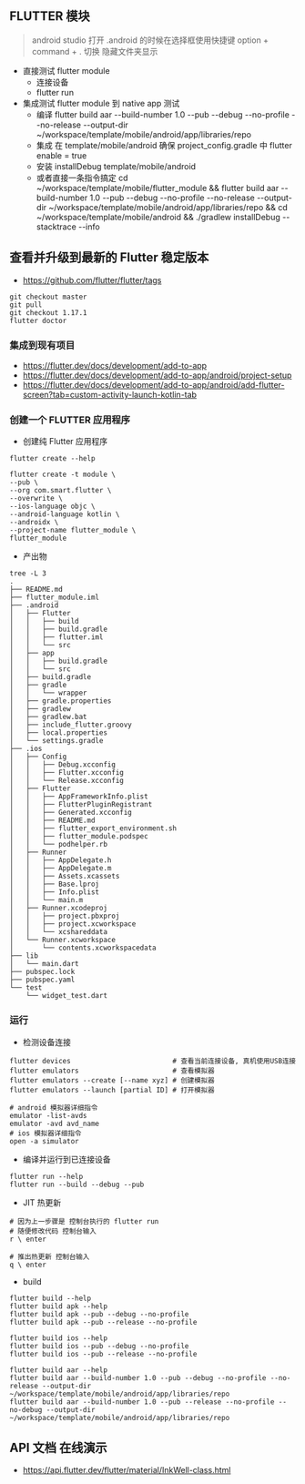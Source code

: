 ## FLUTTER 模块
> android studio 打开 .android 的时候在选择框使用快捷键 option + command + . 切换 隐藏文件夹显示

- 直接测试 flutter module
    - 连接设备
    - flutter run
- 集成测试 flutter module 到 native app 测试
    - 编译 flutter build aar --build-number 1.0 --pub --debug --no-profile --no-release --output-dir ~/workspace/template/mobile/android/app/libraries/repo
    - 集成 在 template/mobile/android 确保 project_config.gradle 中 flutter enable = true
    - 安装 installDebug template/mobile/android
    - 或者直接一条指令搞定 cd ~/workspace/template/mobile/flutter_module && flutter build aar --build-number 1.0 --pub --debug --no-profile --no-release --output-dir ~/workspace/template/mobile/android/app/libraries/repo && cd ~/workspace/template/mobile/android && ./gradlew installDebug --stacktrace --info

## 查看并升级到最新的 Flutter 稳定版本
- https://github.com/flutter/flutter/tags
```
git checkout master
git pull
git checkout 1.17.1
flutter doctor
```

### 集成到现有项目
- https://flutter.dev/docs/development/add-to-app
- https://flutter.dev/docs/development/add-to-app/android/project-setup
- https://flutter.dev/docs/development/add-to-app/android/add-flutter-screen?tab=custom-activity-launch-kotlin-tab


### 创建一个 FLUTTER 应用程序
- 创建纯 Flutter 应用程序
```shell script
flutter create --help

flutter create -t module \
--pub \
--org com.smart.flutter \
--overwrite \
--ios-language objc \
--android-language kotlin \
--androidx \
--project-name flutter_module \
flutter_module
```
- 产出物
```shell script
tree -L 3
.
├── README.md
├── flutter_module.iml
├── .android
│   ├── Flutter
│   │   ├── build
│   │   ├── build.gradle
│   │   ├── flutter.iml
│   │   └── src
│   ├── app
│   │   ├── build.gradle
│   │   └── src
│   ├── build.gradle
│   ├── gradle
│   │   └── wrapper
│   ├── gradle.properties
│   ├── gradlew
│   ├── gradlew.bat
│   ├── include_flutter.groovy
│   ├── local.properties
│   └── settings.gradle
├── .ios      
│   ├── Config
│   │   ├── Debug.xcconfig
│   │   ├── Flutter.xcconfig
│   │   └── Release.xcconfig
│   ├── Flutter
│   │   ├── AppFrameworkInfo.plist
│   │   ├── FlutterPluginRegistrant
│   │   ├── Generated.xcconfig
│   │   ├── README.md
│   │   ├── flutter_export_environment.sh
│   │   ├── flutter_module.podspec
│   │   └── podhelper.rb
│   ├── Runner
│   │   ├── AppDelegate.h
│   │   ├── AppDelegate.m
│   │   ├── Assets.xcassets
│   │   ├── Base.lproj
│   │   ├── Info.plist
│   │   └── main.m
│   ├── Runner.xcodeproj
│   │   ├── project.pbxproj
│   │   ├── project.xcworkspace
│   │   └── xcshareddata
│   └── Runner.xcworkspace
│       └── contents.xcworkspacedata 
├── lib
│   └── main.dart
├── pubspec.lock
├── pubspec.yaml
└── test
    └── widget_test.dart
```
### 运行
- 检测设备连接
```shell script
flutter devices                         # 查看当前连接设备, 真机使用USB连接
flutter emulators                       # 查看模拟器
flutter emulators --create [--name xyz] # 创建模拟器 
flutter emulators --launch [partial ID] # 打开模拟器

# android 模拟器详细指令
emulator -list-avds
emulator -avd avd_name
# ios 模拟器详细指令
open -a simulator
```
- 编译并运行到已连接设备
```shell script
flutter run --help
flutter run --build --debug --pub
```

- JIT 热更新
```shell script
# 因为上一步骤是 控制台执行的 flutter run
# 随便修改代码 控制台输入
r \ enter

# 推出热更新 控制台输入
q \ enter
```

- build
```shell script
flutter build --help
flutter build apk --help
flutter build apk --pub --debug --no-profile 
flutter build apk --pub --release --no-profile 

flutter build ios --help
flutter build ios --pub --debug --no-profile 
flutter build ios --pub --release --no-profile 

flutter build aar --help
flutter build aar --build-number 1.0 --pub --debug --no-profile --no-release --output-dir ~/workspace/template/mobile/android/app/libraries/repo
flutter build aar --build-number 1.0 --pub --release --no-profile --no-debug --output-dir ~/workspace/template/mobile/android/app/libraries/repo
```

## API 文档 在线演示
- https://api.flutter.dev/flutter/material/InkWell-class.html
